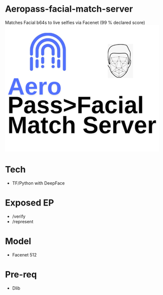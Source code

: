 # Aeropass-facial-match-server
Matches Facial b64s to live selfies via Facenet (99 % declared score)
![aeropassfacialmatchserver.png](aeropassfacialmatchserver.png)

# Tech
-  TF/Python with DeepFace

  
# Exposed EP
- /verify
- /represent

# Model 
- Facenet 512

# Pre-req
- Dlib

  

